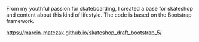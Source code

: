From my youthful passion for skateboarding, I created a base for  skateshop and content about this kind of lifestyle. The code is based on the Bootstrap framework.

https://marcin-matczak.github.io/skateshop_draft_bootstrap_5/
